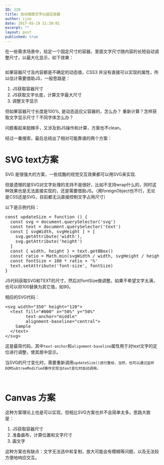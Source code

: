 ```yaml
---
ID: 220
title: 自动缩放文字以适应容器
author: ijse
date: 2017-05-19 21:20:01
excerpt: ""
layout: post
published: true
---
```

在一些需求场景中，给定一个固定尺寸的容器，里面文字尺寸随内容的长短自动调整尺寸，以最大化显示，如下效果：
<p id="pDWHWzf"><img class="alignnone size-full wp-image-221 " src="https://ijser.cn/wp-content/uploads/2017/05/img_591eb340c4cdc.png" alt="" /></p>
<!--more-->

如果容器尺寸及内容都是不确定的动态值，CSS3 并没有直接可以实现的属性，所以估计需要借助JS，一般思路是：
<ol>
 	<li>JS获取容器尺寸</li>
 	<li>JS获取文字长度，计算文字最大尺寸</li>
 	<li>调整文字显示</li>
</ol>
但如果容器尺寸长度是100%, 是动态适应父容器的，怎么办？ 重新计算？怎样获取文字显示尺寸？不同字体怎么办？

问题看起来挺棘手，又涉及到JS操作和计算，方案也不clean。

经过一番搜索，最后总结出了相对可能靠谱的两个方案：
<h1>SVG text方案</h1>
SVG 是很强大的方案，一些炫酷的视觉交互效果都可以用SVG来实现.

但是遗憾的是SVG对文字处理的支持不是很好，比如不支持wrap什么的，同时这种效果也是无法直接实现的，还是需要借助JS。（用foreignObject也不行，无论是CSS还是SVG，目前都无沅直接控制文字占用尺寸）

以下是示例代码：
<pre class="lang:js decode:true">const updateSize = function () {
  const svg = document.querySelector('svg')
  const text = document.querySelector('text')
  const [ svgWidth, svgHeight ] = [
    svg.getAttribute('width'),
    svg.getAttribute('height')
  ]
  const { width, height } = text.getBBox()
  const ratio = Math.min(svgWidth / width, svgHeight / height)
  const fontSize = 100 * ratio + '%'
  text.setAttribute('font-size', fontSize)
}</pre>
JS代码获取SVG和TEXT的尺寸，然后对fontSize做调整。如果不希望文字太满，也可以将100替换为其它值，如90。

相应的SVG代码：
<pre class="lang:xhtml decode:true">&lt;svg width="350" height="120"&gt;
  &lt;text fill="#000" x="50%" y="50%"
        text-anchor="middle"
        alignment-baseline="central"&gt;
    Sample
  &lt;/text&gt;
&lt;/svg&gt;</pre>
这是最简代码，其中<code>text-anchor</code>和<code>alignment-baseline</code>属性用于对text文字的定位进行调整，使其居中显示。

当SVG的尺寸变化时，需要重新调用<code>updateSize()进行重绘，当然，也可以通过监听DOMSubtreeModified事件实现当text变化时自动调用。</code>

<img class="size-full wp-image-223 aligncenter" src="https://ijser.cn/wp-content/uploads/2017/05/img_591ef02208660.png" alt="" />
<p id="kxzamgw"><img class="size-full wp-image-224 aligncenter" src="https://ijser.cn/wp-content/uploads/2017/05/img_591ef041ba204.png" alt="" /></p>

<h1>Canvas 方案</h1>
这种方案理论上也是可以实现，但相比SVG方案也并不会简单太多。思路大致是：
<ol>
 	<li>JS获取容器尺寸</li>
 	<li>准备画布，计算位置和文字尺寸</li>
 	<li>画文字</li>
</ol>
这种方案也有缺点：文字无法选中和复制，放大可能会有模糊等问题，以及无法较方便地响应交互。
